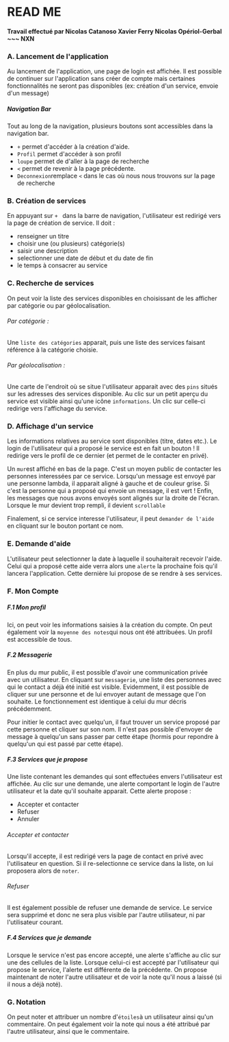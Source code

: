 # READ ME
#### Travail effectué par Nicolas Catanoso Xavier Ferry Nicolas Opériol-Gerbal ~~~ NXN
### A. Lancement de l'application

Au lancement de l'application, une page de login est affichée. 
Il est possible de continuer sur l'application sans créer de compte mais certaines fonctionnalités ne seront pas disponibles (ex: création d'un service, envoie d'un message)

#####  Navigation Bar
Tout au long de la navigation, plusieurs boutons sont accessibles dans la navigation bar. 
  - ```+``` permet d'accéder à la création d'aide.
  - ```Profil``` permet d'accéder à son profil
  - ```loupe``` permet de d'aller à la page de recherche
  - ```<``` permet de revenir à la page précédente.
  - ```Deconnexion```remplace ```<``` dans le cas où nous nous trouvons sur la page de recherche


### B. Création de services
En appuyant sur  ```+ ``` dans la barre de navigation, l'utilisateur est redirigé vers la page de création de service.
Il doit : 
  - renseigner un titre
  - choisir une (ou plusieurs) catégorie(s)
  - saisir une description
  - selectionner une date de début et du date de fin
  - le temps à consacrer au service

### C. Recherche de services

On peut voir la liste des services disponibles en choisissant de les afficher par catégorie ou par géolocalisation. 

###### Par catégorie :
Une ```liste des catégories``` apparait, puis une liste des services faisant référence à la catégorie choisie.

###### Par géolocalisation :
Une carte de l'endroit où se situe l'utilisateur apparait avec des ```pins``` situés sur les adresses des services disponible. Au clic sur un petit aperçu du service est visible ainsi qu'une icône  ```informations```. Un clic sur celle-ci redirige vers l'affichage du service.

### D. Affichage d'un service

Les informations relatives au service sont disponibles (titre, dates etc.). Le login de l'utilisateur qui a proposé le service est en fait un bouton ! Il redirige vers le profil de ce dernier (et permet de le contacter en privé).

Un ```mur```est affiché en bas de la page. C'est un moyen public de contacter les personnes interessées par ce service. Lorsqu'un message est envoyé par une personne lambda, il apparait aligné à gauche et de couleur grise. Si c'est la personne qui a proposé qui envoie un message, il est vert ! Enfin, les messages que nous avons envoyés sont alignés sur la droite de l'écran. Lorsque le mur devient trop rempli, il devient ```scrollable```

Finalement, si ce service interesse l'utilisateur, il peut ```demander de l'aide``` en cliquant sur le bouton portant ce nom.

### E. Demande d'aide

L'utilisateur peut selectionner la date à laquelle il souhaiterait recevoir l'aide.
Celui qui a proposé cette aide verra alors une ```alerte``` la prochaine fois qu'il lancera l'application. Cette dernière lui propose de se rendre à ses services.

### F. Mon Compte

##### F.1 Mon profil
Ici, on peut voir les informations saisies à la création du compte. On peut également voir la ```moyenne des notes```qui nous ont été attribuées. Un profil est accessible de tous.

##### F.2 Messagerie
En plus du mur public, il est possible d'avoir une communication privée avec un utilisateur. En cliquant sur ```messagerie```, une liste des personnes avec qui le contact a déjà été initié est visible. Evidemment, il est possible de cliquer sur une personne et de lui envoyer autant de message que l'on souhaite. Le fonctionnement est identique à celui du mur décris précédemment.

Pour initier le contact avec quelqu'un, il faut trouver un service proposé par cette personne et cliquer sur son nom. Il n'est pas possible d'envoyer de message à quelqu'un sans passer par cette étape (hormis pour repondre à quelqu'un qui est passé par cette étape).

##### F.3 Services que je propose
Une liste contenant les demandes qui sont effectuées envers l'utilisateur est affichée. Au clic sur une demande, une alerte comportant le login de l'autre utilisateur et la date qu'il souhaite apparait. 
Cette alerte propose :
  - Accepter et contacter
  - Refuser
  - Annuler

###### Accepter et contacter 
Lorsqu'il accepte, il est redirigé vers la page de contact en privé avec l'utilisateur en question. 
Si il re-selectionne ce service dans la liste, on lui proposera alors de ```noter```.

###### Refuser
Il est également possible de refuser une demande de service. Le service sera supprimé et donc ne sera plus visible par l'autre utilisateur, ni par l'utilisateur courant.

##### F.4 Services que je demande
Lorsque le service n'est pas encore accepté, une alerte s'affiche au clic sur une des cellules de la liste. 
Lorsque celui-ci est accepté par l'utilisateur qui propose le service, l'alerte est différente de la précédente. On propose maintenant de noter l'autre utilisateur et de voir la note qu'il nous a laissé (si il nous a déjà noté).

### G. Notation
On peut noter et attribuer un nombre d'```étoiles```à un utilisateur ainsi qu'un commentaire.
On peut également voir la note qui nous a été attribué par l'autre utilisateur, ainsi que le commentaire.


